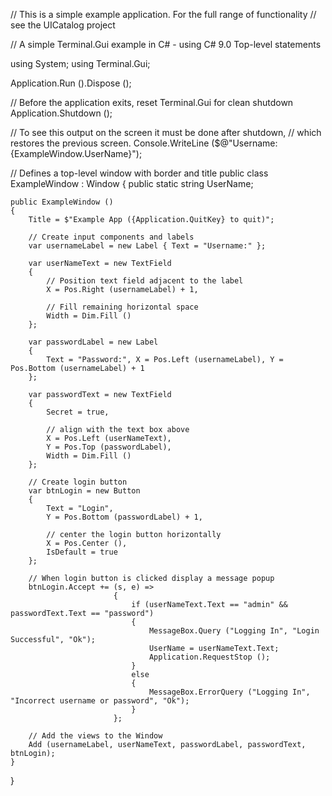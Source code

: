 // This is a simple example application.  For the full range of functionality
// see the UICatalog project

// A simple Terminal.Gui example in C# - using C# 9.0 Top-level statements

using System;
using Terminal.Gui;

Application.Run<ExampleWindow> ().Dispose ();

// Before the application exits, reset Terminal.Gui for clean shutdown
Application.Shutdown ();

// To see this output on the screen it must be done after shutdown,
// which restores the previous screen.
Console.WriteLine ($@"Username: {ExampleWindow.UserName}");

// Defines a top-level window with border and title
public class ExampleWindow : Window
{
    public static string UserName;

    public ExampleWindow ()
    {
        Title = $"Example App ({Application.QuitKey} to quit)";

        // Create input components and labels
        var usernameLabel = new Label { Text = "Username:" };

        var userNameText = new TextField
        {
            // Position text field adjacent to the label
            X = Pos.Right (usernameLabel) + 1,

            // Fill remaining horizontal space
            Width = Dim.Fill ()
        };

        var passwordLabel = new Label
        {
            Text = "Password:", X = Pos.Left (usernameLabel), Y = Pos.Bottom (usernameLabel) + 1
        };

        var passwordText = new TextField
        {
            Secret = true,

            // align with the text box above
            X = Pos.Left (userNameText),
            Y = Pos.Top (passwordLabel),
            Width = Dim.Fill ()
        };

        // Create login button
        var btnLogin = new Button
        {
            Text = "Login",
            Y = Pos.Bottom (passwordLabel) + 1,

            // center the login button horizontally
            X = Pos.Center (),
            IsDefault = true
        };

        // When login button is clicked display a message popup
        btnLogin.Accept += (s, e) =>
                           {
                               if (userNameText.Text == "admin" && passwordText.Text == "password")
                               {
                                   MessageBox.Query ("Logging In", "Login Successful", "Ok");
                                   UserName = userNameText.Text;
                                   Application.RequestStop ();
                               }
                               else
                               {
                                   MessageBox.ErrorQuery ("Logging In", "Incorrect username or password", "Ok");
                               }
                           };

        // Add the views to the Window
        Add (usernameLabel, userNameText, passwordLabel, passwordText, btnLogin);
    }
}
